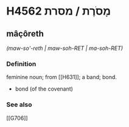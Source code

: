 # H4562 מָסֹרֶת / מסרת

## mâçôreth

_(maw-so'-reth | maw-soh-RET | ma-soh-RET)_

### Definition

feminine noun; from [[H631]]; a band; bond.

- bond (of the covenant)
### See also

[[G706]]

